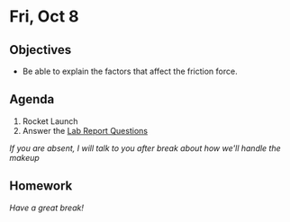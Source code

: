 Fri, Oct 8
=========    
  
Objectives  
------------  
- Be able to explain the factors that affect the friction force.
  
Agenda    
---------    
  
1. Rocket Launch
2. Answer the [Lab Report Questions](https://avon.schoology.com/course/5138386902/assessments/5375104359)

*If you are absent, I will talk to you after break about how we'll handle the makeup*
  
  
Homework  
-------------    
  
*Have a great break!*
<!--stackedit_data:
eyJoaXN0b3J5IjpbNjE3MTE1MjA2LC03OTAyNjE3MDksMTQ0OT
Q1MjE4MiwtMjUzNjcwNTkwLC05NTUxMTMxODYsNDg1OTAwMzQ1
LC0zNTQ5NjI2OTUsMTQxNTkxNjAxMiw0MDU0OTE2MDIsLTE5Nz
MxOTQyMjcsLTEzNTQ4NTUxOTEsNTk4MzYzMTc1LC0xOTc2MDI1
ODc3LC0xOTU4MTU3NzMwLDM4MjQ3OTA2MywtMTUxMDA5MjA3NC
wyMDQyOTcwNTY1LC04ODQ5OTEzNDIsLTM0ODg0MjM5MywtOTY5
Mzc1OTA2XX0=
-->